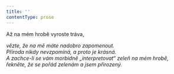 ```yaml
---
title: ''
contentType: prose
---
```


Až na mém hrobě vyroste tráva,

_vězte, že na mě máte nadobro zapomenout.  
Příroda nikdy nevzpomíná, a proto je krásná.  
A zachce-li se vám morbidně „interpretovat“ zeleň na mém hrobě,  
řekněte, že se pořád zelenám a jsem přirozený._
